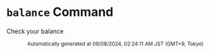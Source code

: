 # `balance` Command

Check your balance

<div align="center"><sub>Automatically generated at 09/08/2024, 02:24:11 AM JST (GMT+9, Tokyo)</sub></div>